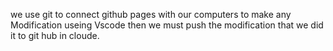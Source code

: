 we use git to connect github pages with our computers to make any Modification useing Vscode then we must push the modification that we did it to git hub in cloude.
